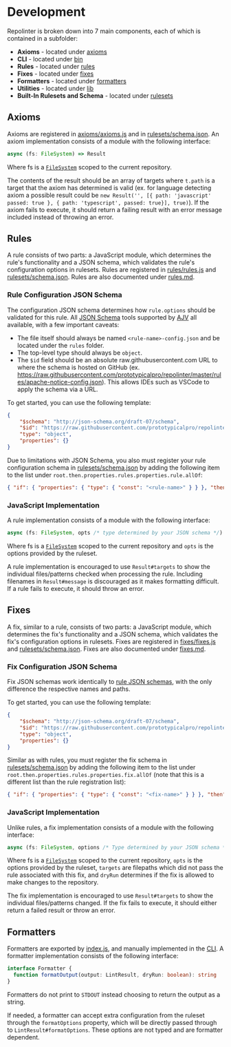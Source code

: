 # Development

Repolinter is broken down into 7 main components, each of which is contained in a subfolder:
 * **Axioms** - located under [axioms](../axioms)
 * **CLI** - located under [bin](../bin)
 * **Rules** - located under [rules](../rules)
 * **Fixes** - located under [fixes](../fixes)
 * **Formatters** - located under [formatters](../formatters)
 * **Utilities** - located under [lib](../lib)
 * **Built-In Rulesets and Schema** - located under [rulesets](../rulesets)

## Axioms

Axioms are registered in [axioms/axioms.js](../../axioms/axioms.js) and in [rulesets/schema.json](../../rulesets/schema.json). An axiom implementation consists of a module with the following interface:
```TypeScript
async (fs: FileSystem) => Result
```
Where fs is a [`FileSystem`](../../lib/file_system.js) scoped to the current repository.

The contents of the result should be an array of targets where `t.path` is a target that the axiom has determined is valid (ex. for language detecting axiom a possible result could be `new Result('', [{ path: 'javascript' passed: true }, { path: 'typescript', passed: true}], true)`). If the axiom fails to execute, it should return a failing result with an error message included instead of throwing an error.

## Rules

A rule consists of two parts: a JavaScript module, which determines the rule's functionality and a JSON schema, which validates the rule's configuration options in rulesets. Rules are registered in [rules/rules.js](../../rules/rules.js) and [rulesets/schema.json](../../rulesets/schema.json). Rules are also documented under [rules.md](./rules.md).

### Rule Configuration JSON Schema

The configuration JSON schema determines how `rule.options` should be validated for this rule. All [JSON Schema](https://json-schema.org/) tools supported by [AJV](https://ajv.js.org/) all available, with a few important caveats:
 * The file itself should always be named `<rule-name>-config.json` and be located under the `rules` folder.
 * The top-level type should always be `object`.
 * The `$id` field should be an absolute raw.githubusercontent.com URL to where the schema is hosted on GitHub (ex. https://raw.githubusercontent.com/prototypicalpro/repolinter/master/rules/apache-notice-config.json). This allows IDEs such as VSCode to apply the schema via a URL.

To get started, you can use the following template:
```JSON
{
    "$schema": "http://json-schema.org/draft-07/schema",
    "$id": "https://raw.githubusercontent.com/prototypicalpro/repolinter/master/rules/<rule-name>-config.json",
    "type": "object",
    "properties": {}
}
```

Due to limitations with JSON Schema, you also must register your rule configuration schema in [rulesets/schema.json](../../rulesets/schema.json) by adding the following item to the list under `root.then.properties.rules.properties.rule.allOf`:
```JSON
{ "if": { "properties": { "type": { "const": "<rule-name>" } } }, "then": { "properties": { "options": { "$ref": "../rules/<rule-name>-config.json" } } } }
```

### JavaScript Implementation

A rule implementation consists of a module with the following interface:
```TypeScript
async (fs: FileSystem, opts /* type determined by your JSON schema */) => Result
```
Where fs is a [`FileSystem`](../../lib/file_system.js) scoped to the current repository and `opts` is the options provided by the ruleset.

A rule implementation is encouraged to use `Result#targets` to show the individual files/patterns checked when processing the rule. Including filenames in `Result#message` is discouraged as it makes formatting difficult. If a rule fails to execute, it should throw an error.

## Fixes

A fix, similar to a rule, consists of two parts: a JavaScript module, which determines the fix's functionality and a JSON schema, which validates the fix's configuration options in rulesets. Fixes are registered in [fixes/fixes.js](../../fixes/fixes.js) and [rulesets/schema.json](../../rulesets/schema.json). Fixes are also documented under [fixes.md](./fixes.md).

### Fix Configuration JSON Schema

Fix JSON schemas work identically to [rule JSON schemas](#rule-configuration-json-schema), with the only difference the respective names and paths.

To get started, you can use the following template:
```JSON
{
    "$schema": "http://json-schema.org/draft-07/schema",
    "$id": "https://raw.githubusercontent.com/prototypicalpro/repolinter/master/fixes/<fix-name>-config.json",
    "type": "object",
    "properties": {}
}
```

Similar as with rules, you must register the fix schema in [rulesets/schema.json](../../rulesets/schema.json) by adding the following item to the list under `root.then.properties.rules.properties.fix.allOf` (note that this is a different list than the rule registration list):
```JSON
{ "if": { "properties": { "type": { "const": "<fix-name>" } } }, "then": { "properties": { "options": { "$ref": "../rules/<fix-name>-config.json" } } } }
```

### JavaScript Implementation

Unlike rules, a fix implementation consists of a module with the following interface:
```TypeScript
async (fs: FileSystem, options /* Type determined by your JSON schema */, targets: string[], dryRun: boolean) => Result
```
Where fs is a [`FileSystem`](../../lib/file_system.js) scoped to the current repository, `opts` is the options provided by the ruleset, `targets` are filepaths which did not pass the rule associated with this fix, and `dryRun` determines if the fix is allowed to make changes to the repository.

The fix implementation is encouraged to use `Result#targets` to show the individual files/patterns changed. If the fix fails to execute, it should either return a failed result or throw an error.

## Formatters

Formatters are exported by [index.js](../../index.js), and manually implemented in the [CLI](../../bin/repolinter.js). A formatter implementation consists of the following interface:
```TypeScript
interface Formatter {
  function formatOutput(output: LintResult, dryRun: boolean): string
}
```
Formatters do not print to `STDOUT` instead choosing to return the output as a string.

If needed, a formatter can accept extra configuration from the ruleset through the `formatOptions` property, which will be directly passed through to `LintResult#formatOptions`. These options are not typed and are formatter dependent.
